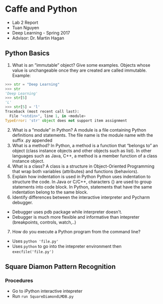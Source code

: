 # Caffe and Python 
* Lab 2 Report
* Tuan Nguyen
* Deep Learning - Spring 2017
* Advisor: Dr. Martin Hagan

## Python Basics
1. What is an ”immutable” object? Give some examples.
  Objects whose value is unchangeable once they are created are called immutable. Example:

  ```python
  >>> str = "Deep Learning"
  >>> str
  'Deep Learning'
  >>> str[5]
  'L'
  >>> str[5] = 'l'
  Traceback (most recent call last):
    File "<stdin>", line 1, in <module>
  TypeError: 'str' object does not support item assignment
  ```

2. What is a ”module” in Python?
A module is a file containing Python definitions and statements. The file name is the module name with the suffix .py appended
3. What is a method?
In Python, a method is a function that “belongs to” an object (class instance objects and other objects such as list). In other languages such as Java, C++, a method is a member function of a class instance object.
4. What is a class?
A class is a structure in Object-Oriented Programming that wrap both variables (attributes) and functions (behaviors). 
5. Explain how indentation is used in Python
Python uses indentation to structure the code. In Java or C/C++, characters {} are used to group statements into code block. In Python, statements that have the same indentation belong to the same block. 
6. Identify differences between the interactive interpreter and Pycharm debugger.
 * Debugger uses pdb package while interpreter doesn't. 
 * Debugger is much more flexible and informative than intepreter (breakpoints, controls, watch,..)
7. How do you execute a Python program from the command line?
 * Uses `python 'file.py'`
 * Uses `python` to go into the intepreter environment then `execfile('file.py')`
 
 ## Square Diamon Pattern Recognition
 ### Procedures
 * Go to iPython interactive intepreter
 * Run `run SquareDiamondLMDB.py`
